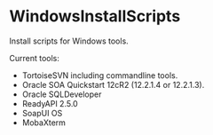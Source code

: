 # WindowsInstallScripts
Install scripts for Windows tools.

Current tools:
* TortoiseSVN including commandline tools.
* Oracle SOA Quickstart 12cR2 (12.2.1.4 or 12.2.1.3).
* Oracle SQLDeveloper
* ReadyAPI 2.5.0
* SoapUI OS
* MobaXterm


